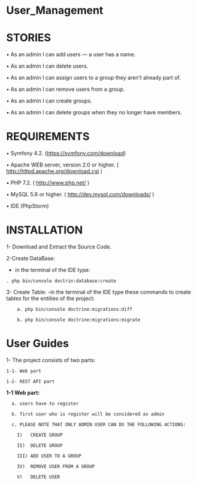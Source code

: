 # User_Management

STORIES
============
• As an admin I can add users — a user has a name.

• As an admin I can delete users.

• As an admin I can assign users to a group they aren’t already part of.

• As an admin I can remove users from a group.

• As an admin I can create groups.

• As an admin I can delete groups when they no longer have members.

REQUIREMENTS
============
• Symfony 4.2. (https://symfony.com/download)

• Apache WEB server, version 2.0 or higher. ( http://httpd.apache.org/download.cgi )

• PHP 7.2. ( http://www.php.net/ )

• MySQL 5.6 or higher. ( http://dev.mysql.com/downloads/ )

• IDE (PhpStorm)

INSTALLATION
============
1- Download and Extract the Source Code.

2-Create DataBase:
   - in the terminal of the IDE type:
   
    . php bin/console doctrin:database:create

3- Create Table:
    -in the terminal of the IDE type these commands to create tables for the entities of the project:
    
        a. php bin/console doctrine:migrations:diff
        
        b. php bin/console doctrine:migrations:migrate

User Guides
============
1- The project consists of two parts: 

    1-1- Web part
  
    1-2- REST API part

**1-1 Web part:**
      
      a. users have to register 
      
      b. first user who is register will be considered as admin
      
      c. PLEASE NOTE THAT ONLY ADMIN USER CAN DO THE FOLLOWING ACTIONS:
      
        I)   CREATE GROUP 
        
        II)  DELETE GROUP
        
        III) ADD USER TO A GROUP
        
        IV)  REMOVE USER FROM A GROUP
        
        V)   DELETE USER
        

  

